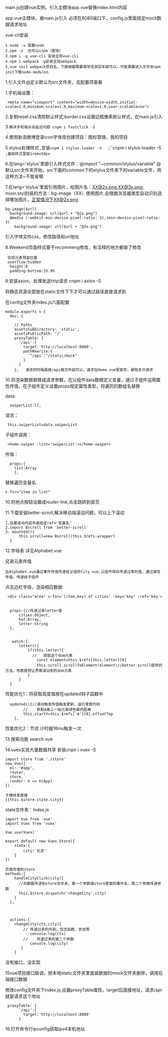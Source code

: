 main.js创建vue实例，引入主模块app.vue替换index.html内容

app.vue主模块，被main.js引入   必须在8080端口下，config.js里面规定mock数据请求地址

vue-cli安装

~~~
1.node -v 需要node
2.npm -v  也可以cnpm（更快）
3.npm i -g vue-cli 安装全局vue-cli
4.npm i webpack -g安装全局webpack
5.vue init webpack项目名，下面根据需要填写信息回车就可以，可能需要进入文件夹npm init下载node-modules
~~~



1.引入文件@定义默认为src文件夹，去配置项查看

1.手机端设置：

~~~
 <meta name="viewport" content="width=device-width,initial-scale=1.0,minimum-scale=1.0,maximum-scale=1.0,user-scalable=no">
~~~

2.复制reset.css清除默认样式;border.css设置边框像素默认样式，在main.js引入

3.`解决手机端点击延迟问题 cnpm i fastclick -S                                                           `

4.使用新浪微博登录icon字体库创建项目：图标管理，我的项目

5.stylus处理样式 ,安装`cnpm i stylus-loader -S   `;``cnpm i stylus-loader -S                                                       ` ;基础样式里面1rem=50px                                                      `

6.在lang='stylus'里面引入样式文件：@import "~common/stylus/variable"    @默认src文件夹开始，src下面的common下的stylus文件夹下的variable文件，用这种方法~不能省略

7.在lang='stylus'里面引用图片，给图片名：XX@2x.png,XX@3x.png;   mixin.styl封装的方法：bg-image（XX）使用图片,会根据浏览器类型自动识别选择哪张图片，正常情况下XX@2x.png

~~~
bg-image($url)
  background-image: url($url + "@2x.png")
  @media (-webkit-min-device-pixel-ratio: 3),(min-device-pixel-ratio: 3)
    background-image: url($url + "@3x.png")
~~~

引入字体文件css，修改路径和url地址

8.Weekend页面样式基于recommeng修改，有注释的地方都做了修改

~~~
 实现元素预留位置
 overflow:hidden
  height:0
  padding-bottom:33.9%
~~~

9.安装axios，处理发送http请求  cnpm i axios -S

将静态资源全部放在static文件下下才可以通过路径直接请求到

在config文件夹index.js六面配置

~~~
module.exports = {
  dev: {

    // Paths
    assetsSubDirectory: 'static',
    assetsPublicPath: '/',
    proxyTable: {
      '/api':{
        target:'http://localhost:8080',
        pathRewrite:{
          '^/api':"/static/mock"
        }
      }
    },   请求的时候直接/api接文件就可以，请求在Home.vue里面写，避免多次请求
~~~

10.将渲染数据替换成请求参数，在父组件data数据定义变量，通过子组件运用属性传值，在子组件定义设置props规定属性类型，将遍历的数组名替换

data:

~~~
  swiperList:[],
~~~

请求：

~~~
 this.swiperList=data.swiperList
~~~

子组件调用：

~~~
 <home-swiper :list='swiperList'></home-swiper>
~~~

传值：

~~~
  props:{
    list:Array
    },
~~~

替换遍历变量名

~~~
v-for="item in list"
~~~

10.将地点按钮设置成router-link,点击跳转到首页

11.下载安装better-scroll,解决移动端滚动问题，可以上下滚动

~~~
1.在要滚动内容外面给定ref='变量名'
2.import Bscroll from 'better-scroll'
3. mounted(){
      this.scroll=new Bscroll(this.$refs.wrapper)
  }
~~~

12.字母表   详见Alphabet.vue

兄弟元素传值

~~~
在Alphabet.vue通过事件传值传递给父组件City.vue,父组件保存传递过来的值，通过属性传值，传递给子组件
~~~

点击边栏字母，渲染相应数据

~~~
 <div class="area" v-for='(item,key) of cities' :key='key' :ref='key'> 
 
 
  props:{//传递过来letter值
      cities:Object,
      hot:Array,
      letter:String
  },
  
  
   watch:{
      letter(){   
          if(this.letter){
            //   获取这个dom元素
              const element=this.$refs[this.letter][0]
              this.scroll.scrollToElement(element)//better-scroll提供的方法，参数是想让界面滚动到的dom元素
          }
      }
  }
~~~

性能优化1：将获取高度值放在updated钩子函数中

~~~
  updated(){//滑动触发传值触发更新，运行里面代码
        //    获取A离上一级元素绿色框的距离
        this.startY=this.$refs['A'][0].offsetTop
    },
~~~

性能优化2：节流  计时器16ms触发一次



13.搜索功能  search.vue

14.vuex实现大量数据共享     安装cnpn i vuex -S

~~~
import store from './store'
new Vue({
  el: '#app',
  router,
  store,
  render: h => h(App)
})

子模块里直接
{{this.$store.state.city}}
~~~

state文件夹：index.js

~~~
import Vue from 'vue'
import Vuex from 'vuex'

Vue.use(Vuex)

export default new Vuex.Store({
    state:{
        city:'北京'
    }
})
~~~



~~~
页面传值到store
methods:{
    handleCityClick(city){
      //将数据传递到store文件夹，第一个参数是store里面的事件名，第二个参数传递参数
      this.$store.dispatch('changeCity',city)
    }
  },
  
  
  
  actions:{
    changeCity(ctx,city){
        // 传递过来的内容，包含函数，状态等
           console.log(ctx)
        //    传递过来的第二个参数
           console.log(city)
       }
    }
~~~



没有接口，没实现

15vue项目接口联调，把本地static文件夹里面装数据的mock文件夹删除，调用后端接口数据

修改config文件夹下index.js,设置proxyTable属性，target后面接地址，请求/api就是请求这个地址

~~~
 proxyTable: {
      '/api':{
        target:'http://localhost:8080'
      }
~~~

16.打开命令行ipconfig获取ipv4本机地址



